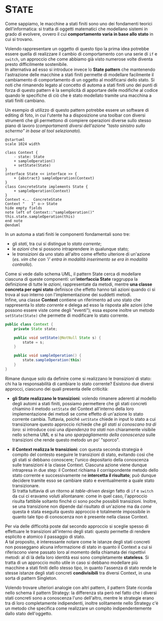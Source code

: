 # <big>S</big>TATE

Come sappiamo, le macchine a stati finiti sono uno dei fondamenti teorici dell'informatica: si tratta di oggetti matematici che modellano sistemi in grado di evolvere, ovvero il cui __comportamento varia in base allo stato__ in cui si trovano.

Volendo rappresentare un oggetto di questo tipo la prima idea potrebbe essere quella di realizzare il cambio di comportamento con una serie di `if` e `switch`, un approccio che come abbiamo già visto numerose volte diventa presto difficilmente sostenibile. \
In alternativa ad esso si introduce invece lo __State pattern__ che mantenendo l'astrazione delle macchine a stati finiti permette di modellare facilmente il cambiamento di comportamento di un oggetto al modificarsi dello stato.
Si noti che rimanendo legato al concetto di automa a stati finiti uno dei punti di forza di questo pattern è la semplicità di apportare delle modifiche al codice quando le specifiche di ciò che è stato modellato tramite una macchina a stati finiti cambiano.

Un esempio di utilizzo di questo pattern potrebbe essere un software di editing di foto, in cui l'utente ha a disposizione una toolbar con diversi strumenti che gli permettono di compiere operazioni diverse sullo stesso piano di lavoro (_comportamenti diversi dell'azione "tasto sinistro sullo schermo" in base al tool selezionato_).

```plantuml
@startuml
scale 1024 width

class Context {
    - state: State
    + sampleOperation()
    + setState(State)
}
interface State << interface >> {
    + {abstract} sampleOperation(Context)
}
class ConcreteState implements State {
    + sampleOperation(Context)
}
Context <..  ConcreteState
Context "   1" o-> State
hide empty fields
note left of Context::"sampleOperation()"
this.state.sampleOperation(this)
end note
@enduml
```

In un automa a stati finiti le componenti fondamentali sono tre:

- gli _stati_, tra cui si distingue lo _stato corrente_;
- le _azioni_ che si possono intraprendere in qualunque stato;
- le _transizioni_ da uno stato all'altro come effetto ulteriore di un'azione (_es. vim che con 'i' entra in modalità inserimento se era in modalità controllo_).

Come si vede dallo schema UML, il pattern State cerca di modellare ciascuna di queste componenti: un'__interfaccia State__ raggruppa la definizione di tutte le _azioni_, rappresentate da metodi, mentre __una classe concreta per ogni stato__ definisce che effetto hanno tali azioni quando ci si trova al suo interno con l'implementazione dei suddetti metodi. \
Infine, una classe __Context__ contiene un riferimento ad uno stato che rappresenta lo _stato corrente_ e delega ad esso la risposta alle azioni (che possono essere viste come degli "eventi"); essa espone inoltre un metodo `setState(State)` che permette di modificare lo stato corrente.

```java
public class Context {
    private State state;

    public void setState(@NotNull State s) {
        state = s;
    }

    public void sampleOperation() {
        state.sampleOperation(this)
    }
}
```

Rimane dunque solo da definire come si realizzano le _transizioni_ di stato: chi ha la responsabilità di cambiare lo stato corrente?
Esistono due diversi approcci, ciascuno dei quali presenta delle criticità:

- __gli State realizzano le transizioni__: volendo rimanere aderenti al modello degli automi a stati finiti, possiamo permettere che gli stati concreti chiamino il metodo `setState` del Context all'interno della loro implementazione dei metodi se come effetto di un'azione lo stato corrente cambia.
Tuttavia, poiché `setState` chiede in input lo stato a cui transizionare questo approccio richiede che _gli stati si conoscano tra di loro_: si introduce così una _dipendenza tra stati_ non chiaramente visibile nello schema UML e si ha uno _sparpagliamento della conoscenza_ sulle transizioni che rende questo metodo un po' "sporco".

- __il Context realizza le transizioni__: con questa seconda strategia è compito del contesto eseguire le transizioni di stato, evitando così che gli stati si debbano conoscere; l'unico depositario della conoscenza sulle transizioni è la classe Context.
Ciascuna azione viene dunque intrapresa in due step: il Context richiama il corrispondente metodo dello stato corrente e successivamente ne __intercetta il risultato__; può dunque decidere tramite esso se cambiare stato e eventualmente a quale stato transizionare. \
Si tratta tuttavia di un ritorno al _table-driven design_ fatto di `if` e `switch` da cui ci eravamo voluti allontanare: come in quel caso, l'approccio risulta fattibile soltanto finché ci sono poche possibili transizioni.
Inoltre, se una transizione non dipende dal risultato di un'azione ma da _come_ questa è stata eseguita questo approccio è totalmente impossibile in quanto tale tipo di conoscenza non è presente nella classe Context.

Per via delle difficoltà poste dal secondo approccio si sceglie spesso di effettuare le transizioni all'interno degli stati: questo permette di rendere esplicito e atomico il passaggio di stato. \
A tal proposito, è interessante notare come le istanze degli stati concreti non posseggano alcuna informazione di stato in quanto il Context a cui si riferiscono viene passato loro al momento della chiamata dei rispettivi metodi: al di là della loro identità essi sono completamente __stateless__.
Si tratta di un approccio molto utile in caso si debbano modellare più macchine a stati finiti dello stesso tipo, in quanto l'assenza di stato rende le stesse istanze degli stati concreti __condivisibili__ tra diversi Context, in una sorta di pattern Singleton.

Volendo trovare ulteriori analogie con altri pattern, il pattern State ricorda nello schema il pattern Strategy: la differenza sta però nel fatto che i diversi stati concreti sono a conoscenza l'uno dell'altro, mentre le strategie erano tra di loro completamente indipendenti, inoltre solitamente nello Strategy c'è un metodo che specifica come realizzare un compito indipendentemente dallo stato dell'oggetto.
